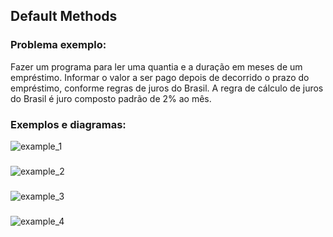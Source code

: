 ## Default Methods
### Problema exemplo:
Fazer um programa para ler uma quantia e a duração em meses de um
empréstimo. Informar o valor a ser pago depois de decorrido o prazo do
empréstimo, conforme regras de juros do Brasil. A regra de cálculo de
juros do Brasil é juro composto padrão de 2% ao mês.

### Exemplos e diagramas:
![example_1](https://github.com/user-attachments/assets/7fc35a1a-b7b7-4a59-bfe0-baabfd8afe67)
###
![example_2](https://github.com/user-attachments/assets/1369909a-c851-4564-8922-92cbc46a4d89)
###
![example_3](https://github.com/user-attachments/assets/a5773114-02bc-4ed7-9ddb-c278a7b3fa9a)
###
![example_4](https://github.com/user-attachments/assets/fb961a62-06ec-4251-9e1b-23ef0b3da850)
